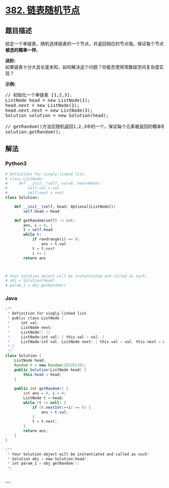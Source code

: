 # [382. 链表随机节点](https://leetcode-cn.com/problems/linked-list-random-node)



## 题目描述

<!-- 这里写题目描述 -->

<p>给定一个单链表，随机选择链表的一个节点，并返回相应的节点值。保证每个节点<strong>被选的概率一样</strong>。</p>

<p><strong>进阶:</strong><br />
如果链表十分大且长度未知，如何解决这个问题？你能否使用常数级空间复杂度实现？</p>

<p><strong>示例:</strong></p>

<pre>
// 初始化一个单链表 [1,2,3].
ListNode head = new ListNode(1);
head.next = new ListNode(2);
head.next.next = new ListNode(3);
Solution solution = new Solution(head);

// getRandom()方法应随机返回1,2,3中的一个，保证每个元素被返回的概率相等。
solution.getRandom();
</pre>


## 解法

<!-- 这里可写通用的实现逻辑 -->

<!-- tabs:start -->

### **Python3**

<!-- 这里可写当前语言的特殊实现逻辑 -->

```python
# Definition for singly-linked list.
# class ListNode:
#     def __init__(self, val=0, next=None):
#         self.val = val
#         self.next = next
class Solution:

    def __init__(self, head: Optional[ListNode]):
        self.head = head

    def getRandom(self) -> int:
        ans, i = 0, 1
        t = self.head
        while t:
            if randrange(i) == 0:
                ans = t.val
            t = t.next
            i += 1
        return ans



# Your Solution object will be instantiated and called as such:
# obj = Solution(head)
# param_1 = obj.getRandom()
```

### **Java**

<!-- 这里可写当前语言的特殊实现逻辑 -->

```java
/**
 * Definition for singly-linked list.
 * public class ListNode {
 *     int val;
 *     ListNode next;
 *     ListNode() {}
 *     ListNode(int val) { this.val = val; }
 *     ListNode(int val, ListNode next) { this.val = val; this.next = next; }
 * }
 */
class Solution {
    ListNode head;
    Random r = new Random(20220116);
    public Solution(ListNode head) {
        this.head = head;
    }
    
    public int getRandom() {
        int ans = 0, i = 0;
        ListNode t = head;
        while (t != null) {
            if (r.nextInt(++i) == 0) {
                ans = t.val;
            }
            t = t.next;
        }
        return ans;
    }
}

/**
 * Your Solution object will be instantiated and called as such:
 * Solution obj = new Solution(head);
 * int param_1 = obj.getRandom();
 */
```

### **...**

```

```

<!-- tabs:end -->
